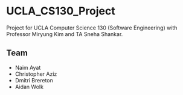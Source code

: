# UCLA_CS130_Project
Project for UCLA Computer Science 130 (Software Engineering) with Professor Miryung Kim and TA Sneha Shankar.
## Team 
* Naim Ayat
* Christopher Aziz
* Dmitri Brereton
* Aidan Wolk
